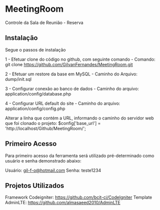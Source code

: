 # MeetingRoom
Controle da Sala de Reunião - Reserva

## Instalação
Segue o passos de instalação

1 - Efetuar clone do código no github, com seguinte comando
    - Comando: git clone https://github.com/GilvanFernandes/MeetingRoom.git

2 - Efetuar um restore da base em MySQL
    - Caminho do Arquivo: dump/init.sql

3 - Configurar conexão ao banco de dados
    - Caminho do arquivo: application/config/database.php

4 - Configurar URL default do site
    - Caminho do arquivo: application/config/config.php

Alterar a linha que contém a URL, informando o caminho do servidor web que foi clonado o projeto: $config['base_url'] = 'http://localhost/Github/MeetingRoom/';


## Primeiro Acesso

Para primeiro acesso da ferramenta será utilizado pré-determinado como usuário e senha demonstrado abaixo:

Usuário: gil-f-o@hotmail.com
Senha: teste1234

## Projetos Utilizados
Framework Codeigniter: https://github.com/bcit-ci/CodeIgniter
Template AdminLTE: https://github.com/almasaeed2010/AdminLTE
